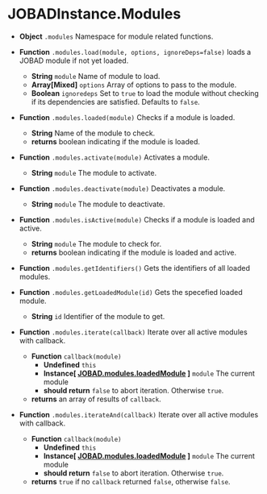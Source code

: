# JOBADInstance.Modules
	
* **Object** `.modules` Namespace for module related functions. 

* **Function** `.modules.load(module, options, ignoreDeps=false)` loads a JOBAD module if not yet loaded.
	* **String** `module` Name of module to load. 
	* **Array[Mixed]** `options` Array of options to pass to the module. 
	* **Boolean** `ignoredeps` Set to `true` to load the module without checking if its dependencies are satisfied. Defaults to `false`. 
* **Function** `.modules.loaded(module)` Checks if a module is loaded. 
	* **String** Name of the module to check. 
	* **returns** boolean indicating if the module is loaded. 
* **Function** `.modules.activate(module)` Activates a module. 
	* **String** `module` The module to activate. 
* **Function** `.modules.deactivate(module)` Deactivates a module. 
	* **String** `module` The module to deactivate. 
* **Function** `.modules.isActive(module)` Checks if a module is loaded and active. 
	* **String** `module` The module to check for.
	* **returns** boolean indicating if the module is loaded and active. 
* **Function** `.modules.getIdentifiers()` Gets the identifiers of all loaded modules. 
* **Function** `.modules.getLoadedModule(id)` Gets the specefied loaded module. 
	* **String** `id` Identifier of the module to get. 
* **Function** `.modules.iterate(callback)` Iterate over all active modules with callback. 
	* **Function** `callback(module)`
		* **Undefined** `this`
		* **Instance[ [JOBAD.modules.loadedModule](../JOBAD.modules/loadedModule.md) ]** `module` The current module
		* **should return** `false` to abort iteration. Otherwise `true`. 
	* **returns** an array of results of `callback`. 
* **Function** `.modules.iterateAnd(callback)` Iterate over all active modules with callback. 
	* **Function** `callback(module)`
		* **Undefined** `this`
		* **Instance[ [JOBAD.modules.loadedModule](../JOBAD.modules/loadedModule.md) ]** `module` The current module
		* **should return** `false` to abort iteration. Otherwise `true`. 
	* **returns** `true` if no `callback` returned `false`, otherwise `false`. 
